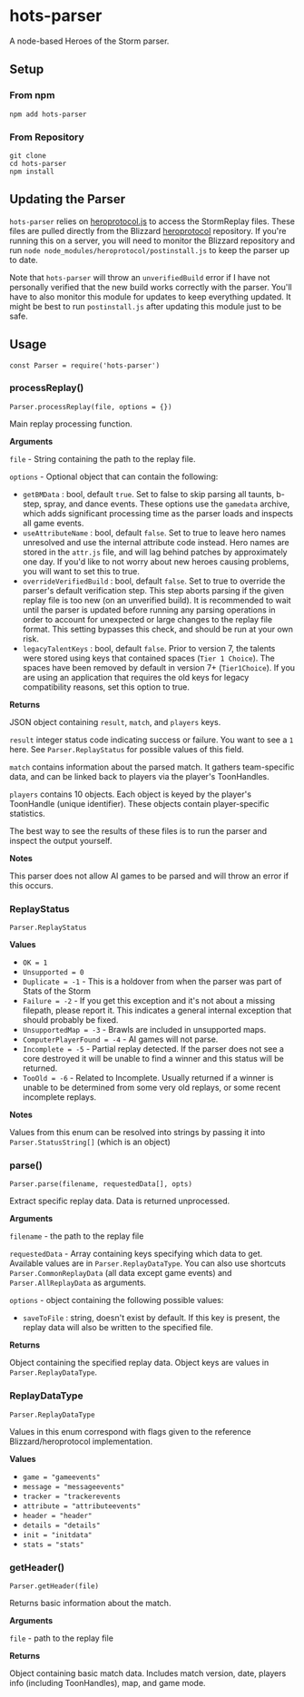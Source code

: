 # hots-parser

A node-based Heroes of the Storm parser.

## Setup

### From npm

`npm add hots-parser`

### From Repository

```
git clone
cd hots-parser
npm install
```

## Updating the Parser

`hots-parser` relies on [heroprotocol.js](https://github.com/nydus/heroprotocol) to access the StormReplay files.
These files are pulled directly from the Blizzard [heroprotocol](https://github.com/blizzard/heroprotocol) repository.
If you're running this on a server, you will need to monitor the Blizzard repository and run `node node_modules/heroprotocol/postinstall.js`
to keep the parser up to date.

Note that `hots-parser` will throw an `unverifiedBuild` error if I have not personally verified
that the new build works correctly with the parser. You'll have to also monitor this module for updates to
keep everything updated. It might be best to run `postinstall.js` after updating this module just to be safe.

## Usage

```
const Parser = require('hots-parser')
```

### processReplay()

`Parser.processReplay(file, options = {})`

Main replay processing function.

**Arguments**

`file` - String containing the path to the replay file.

`options` - Optional object that can contain the following:

- `getBMData` : bool, default `true`. Set to false to skip parsing all
taunts, b-step, spray, and dance events. These options use the `gamedata` archive, which adds
significant processing time as the parser loads and inspects all game events.
- `useAttributeName` : bool, default `false`. Set to true to leave hero names unresolved
and use the internal attribute code instead.
Hero names are stored in the `attr.js` file, and will lag behind patches by approximately one day.
If you'd like to not worry about new heroes causing problems, you will want to set this to true.
- `overrideVerifiedBuild` : bool, default `false`. Set to true to override the parser's default verification step.
This step aborts parsing if the given replay file is too new (on an unverified build).
It is recommended to wait until the parser is updated before running any parsing operations in order to
account for unexpected or large changes to the replay file format. This setting bypasses this check, and
should be run at your own risk.
- `legacyTalentKeys` : bool, default `false`. Prior to version 7, the talents were stored using keys
that contained spaces (`Tier 1 Choice`). The spaces have been removed by default in version 7+ (`Tier1Choice`).
If you are using an application that
requires the old keys for legacy compatibility reasons, set this option to true.

**Returns**

JSON object containing `result`, `match`, and `players` keys.

`result` integer status code indicating success or failure. You want to see a `1` here.
See `Parser.ReplayStatus` for possible values of this field.

`match` contains information about the parsed match. It gathers team-specific data, and can be linked
back to players via the player's ToonHandles.

`players` contains 10 objects. Each object is keyed by the player's ToonHandle (unique identifier).
These objects contain player-specific statistics.

The best way to see the results of these files is to run the parser and inspect the output yourself.

**Notes**

This parser does not allow AI games to be parsed and will throw an error if this occurs.

### ReplayStatus

`Parser.ReplayStatus`

**Values**

* `OK = 1`
* `Unsupported = 0`
* `Duplicate = -1` - This is a holdover from when the parser was part of Stats of the Storm
* `Failure = -2` - If you get this exception and it's not about a missing filepath, please report it. This indicates a general internal exception that should probably be fixed.
* `UnsupportedMap = -3` - Brawls are included in unsupported maps.
* `ComputerPlayerFound = -4` - AI games will not parse.
* `Incomplete = -5` - Partial replay detected. If the parser does not see a core destroyed it will be unable to find a winner and this status will be returned.
* `TooOld = -6` - Related to Incomplete. Usually returned if a winner is unable to be determined from some very old replays, or some recent incomplete replays.

**Notes**

Values from this enum can be resolved into strings by passing it into `Parser.StatusString[]` (which is an object)

### parse()

`Parser.parse(filename, requestedData[], opts)`

Extract specific replay data. Data is returned unprocessed.

**Arguments**

`filename` - the path to the replay file

`requestedData` - Array containing keys specifying which data to get. Available values are in `Parser.ReplayDataType`.
You can also use shortcuts `Parser.CommonReplayData` (all data except game events) and `Parser.AllReplayData`
as arguments.

`options` - object containing the following possible values:

* `saveToFile` : string, doesn't exist by default. If this key is present, the replay data will also be
written to the specified file.

**Returns**

Object containing the specified replay data. Object keys are values in `Parser.ReplayDataType`.

### ReplayDataType

`Parser.ReplayDataType`

Values in this enum correspond with flags given to the reference Blizzard/heroprotocol implementation.

**Values**

* `game = "gameevents"`
* `message = "messageevents"`
* `tracker = "trackerevents`
* `attribute = "attributeevents"`
* `header = "header"`
* `details = "details"`
* `init = "initdata"`
* `stats = "stats"`

### getHeader()

`Parser.getHeader(file)`

Returns basic information about the match.

**Arguments**

`file` - path to the replay file

**Returns**

Object containing basic match data. Includes match version, date, players info (including ToonHandles),
map, and game mode.
